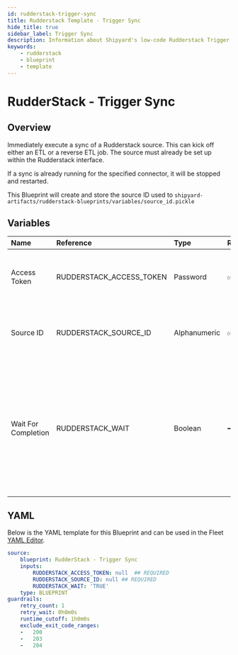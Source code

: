 ```yaml
---
id: rudderstack-trigger-sync
title: Rudderstack Template - Trigger Sync
hide_title: true
sidebar_label: Trigger Sync
description: Information about Shipyard's low-code Rudderstack Trigger Sync blueprint. Immediately trigger a sync of a RudderStack source. 
keywords:
    - rudderstack
    - blueprint
    - template
---
```


# RudderStack - Trigger Sync

## Overview
Immediately execute a sync of a Rudderstack source. This can kick off either an ETL or a reverse ETL job. The source must already be set up within the Rudderstack interface.

If a sync is already running for the specified connector, it will be stopped and restarted.

This Blueprint will create and store the source ID used to `shipyard-artifacts/rudderstack-blueprints/variables/source_id.pickle`


## Variables

| Name | Reference | Type | Required | Default | Options | Description |
|:-----|:----------|:-----|:---------|:--------|:--------|:------------|
| Access Token | RUDDERSTACK_ACCESS_TOKEN  | Password |:white_check_mark: | - | - | The access token associated with your Rudderstack account. |
| Source ID | RUDDERSTACK_SOURCE_ID  | Alphanumeric |:white_check_mark: | - | - | The ID of the Rudderstack source you want to refresh. |
| Wait For Completion | RUDDERSTACK_WAIT  | Boolean |:heavy_minus_sign: | `TRUE` | - | Enable if you want the vessel to wait until the sync job is successfully completed. Otherwise, the vessel will only initiate the sync job without waiting |


## YAML
Below is the YAML template for this Blueprint and can be used in the Fleet [YAML Editor](../../reference/fleets/yaml-editor.md).
```yaml
source:
    blueprint: RudderStack - Trigger Sync
    inputs:
        RUDDERSTACK_ACCESS_TOKEN: null  ## REQUIRED
        RUDDERSTACK_SOURCE_ID: null ## REQUIRED
        RUDDERSTACK_WAIT: 'TRUE'
    type: BLUEPRINT
guardrails:
    retry_count: 1
    retry_wait: 0h0m0s
    runtime_cutoff: 1h0m0s
    exclude_exit_code_ranges:
    -   200
    -   203
    -   204

```
